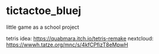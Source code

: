 # tictactoe_bluej
little game as a school project

tetris idea: https://quabmara.itch.io/tetris-remake
nextcloud: https://wwwh.tatze.org/mnc/s/4kfCPfizT8eMpwH

